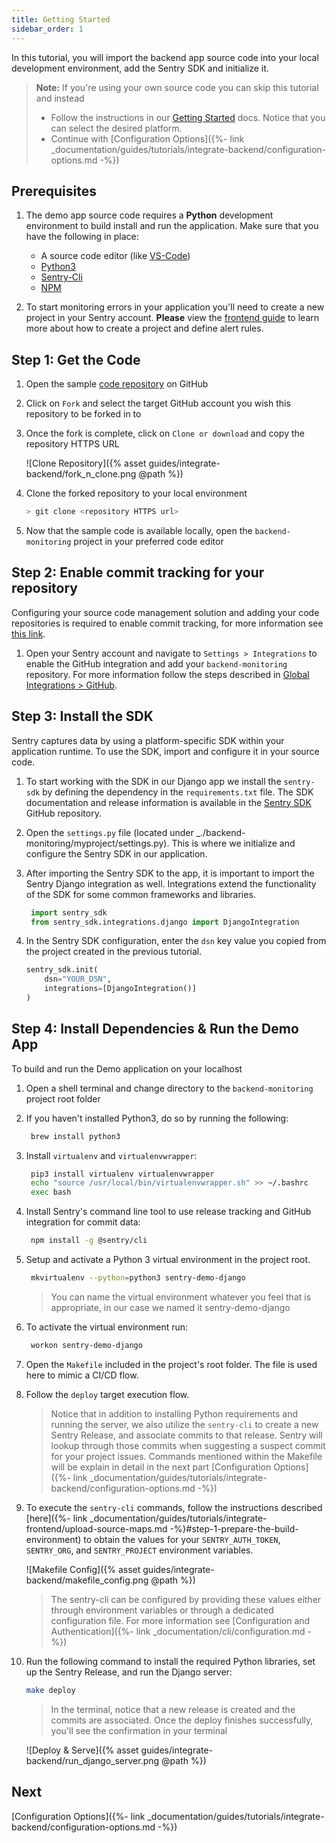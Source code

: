 ```yaml
---
title: Getting Started
sidebar_order: 1
---
```


In this tutorial, you will import the backend app source code into your local development environment, add the Sentry SDK and initialize it.

> **Note:** If you're using your own source code you can skip this tutorial and instead
>
> - Follow the instructions in our [Getting Started](https://docs.sentry.io/error-reporting/quickstart/?platform=python) docs. Notice that you can select the desired platform.
> - Continue with [Configuration Options]({%- link _documentation/guides/tutorials/integrate-backend/configuration-options.md -%})

## Prerequisites

1. The demo app source code requires a **Python** development environment to build install and run the application. Make sure that you have the following in place:

   - A source code editor (like [VS-Code](https://code.visualstudio.com))
   - [Python3](https://www.python.org/download/releases/3.0/)
   - [Sentry-Cli](https://docs.sentry.io/cli/)
   - [NPM](https://www.npmjs.com/)

2. To start monitoring errors in your application you'll need to create a new project in your Sentry account. **Please** view the [frontend guide](https://docs.sentry.io/guides/integrate-frontend/create-new-project/) to learn more about how to create a project and define alert rules.

## Step 1: Get the Code

1. Open the sample [code repository](https://github.com/sentry-tutorials/backend-monitoring) on GitHub

2. Click on `Fork` and select the target GitHub account you wish this repository to be forked in to

3. Once the fork is complete, click on `Clone or download` and copy the repository HTTPS URL

   ![Clone Repository]({% asset guides/integrate-backend/fork_n_clone.png @path %})

4. Clone the forked repository to your local environment

   ```bash
   > git clone <repository HTTPS url>
   ```

5. Now that the sample code is available locally, open the `backend-monitoring` project in your preferred code editor

## Step 2: Enable commit tracking for your repository

Configuring your source code management solution and adding your code repositories is required to enable commit tracking, for more information see [this link](https://docs.sentry.io/workflow/releases/?platform=node#associate-commits-with-a-release).

1. Open your Sentry account and navigate to `Settings > Integrations` to enable the GitHub integration and add your `backend-monitoring` repository. For more information follow the steps described in [Global Integrations > GitHub](https://docs.sentry.io/workflow/integrations/global-integrations/#github).

## Step 3: Install the SDK

Sentry captures data by using a platform-specific SDK within your application runtime. To use the SDK, import and configure it in your source code.

<!-- The demo project uses Django for the backend code and REACT for the frontend code. Please refer to the [frontend guide]({%- link _documentation/guides/tutorials/integrate-frontend/index.md -%}) on how to set up your front end code. -->

<!-- Refer to the [doc](https://docs.sentry.io/error-reporting/quickstart/?platform=python) on how to get started. -->

1. To start working with the SDK in our Django app we install the `sentry-sdk` by defining the dependency in the `requirements.txt` file. The SDK documentation and release information is available in the [Sentry SDK](https://github.com/getsentry/sentry-python) GitHub repository.

2. Open the `settings.py` file (located under \_./backend-monitoring/myproject/settings.py). This is where we initialize and configure the Sentry SDK in our application.

   <!-- ![Import and Configure SDK]({% asset guides/integrate-backend/sentry_init.png @path %}) -->

3. After importing the Sentry SDK to the app, it is important to import the Sentry Django integration as well. Integrations extend the functionality of the SDK for some common frameworks and libraries.

   ```python
    import sentry_sdk
    from sentry_sdk.integrations.django import DjangoIntegration
   ```

4. In the Sentry SDK configuration, enter the `dsn` key value you copied from the project created in the previous tutorial.

   ```python
   sentry_sdk.init(
       dsn="YOUR_DSN",
       integrations=[DjangoIntegration()]
   )
   ```

## Step 4: Install Dependencies & Run the Demo App

To build and run the Demo application on your localhost

1. Open a shell terminal and change directory to the `backend-monitoring` project root folder

2. If you haven't installed Python3, do so by running the following:

   ```bash
    brew install python3
   ```

3. Install `virtualenv` and `virtualenvwrapper`:

   ```bash
    pip3 install virtualenv virtualenvwrapper
    echo "source /usr/local/bin/virtualenvwrapper.sh" >> ~/.bashrc
    exec bash
   ```

4. Install Sentry's command line tool to use release tracking and GitHub integration for commit data:

   ```bash
    npm install -g @sentry/cli
   ```

5. Setup and activate a Python 3 virtual environment in the project root.

   ```bash
    mkvirtualenv --python=python3 sentry-demo-django
   ```

   > You can name the virtual environment whatever you feel that is appropriate, in our case we named it sentry-demo-django

6. To activate the virtual environment run:

   ```bash
    workon sentry-demo-django
   ```

7. Open the `Makefile` included in the project's root folder. The file is used here to mimic a CI/CD flow.

8. Follow the `deploy` target execution flow.

   > Notice that in addition to installing Python requirements and running the server, we also utilize the `sentry-cli` to create a new Sentry Release, and associate commits to that release. Sentry will lookup through those commits when suggesting a suspect commit for your project issues.
   > Commands mentioned within the Makefile will be explain in detail in the next part [Configuration Options]({%- link _documentation/guides/tutorials/integrate-backend/configuration-options.md -%})

9. To execute the `sentry-cli` commands, follow the instructions described [here]({%- link _documentation/guides/tutorials/integrate-frontend/upload-source-maps.md -%}#step-1-prepare-the-build-environment) to obtain the values for your `SENTRY_AUTH_TOKEN`, `SENTRY_ORG`, and `SENTRY_PROJECT` environment variables.

   ![Makefile Config]({% asset guides/integrate-backend/makefile_config.png @path %})

   > The sentry-cli can be configured by providing these values either through environment variables or through a dedicated configuration file. For more information see [Configuration and Authentication]({%- link _documentation/cli/configuration.md -%})

10. Run the following command to install the required Python libraries, set up the Sentry Release, and run the Django server:

    ```bash
    make deploy
    ```

    > In the terminal, notice that a new release is created and the commits are associated. Once the deploy finishes successfully, you'll see the confirmation in your terminal

    ![Deploy & Serve]({% asset guides/integrate-backend/run_django_server.png @path %})

## Next

[Configuration Options]({%- link _documentation/guides/tutorials/integrate-backend/configuration-options.md -%})
